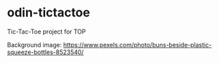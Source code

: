 # odin-tictactoe
Tic-Tac-Toe project for TOP

Background image:
https://www.pexels.com/photo/buns-beside-plastic-squeeze-bottles-8523540/   

